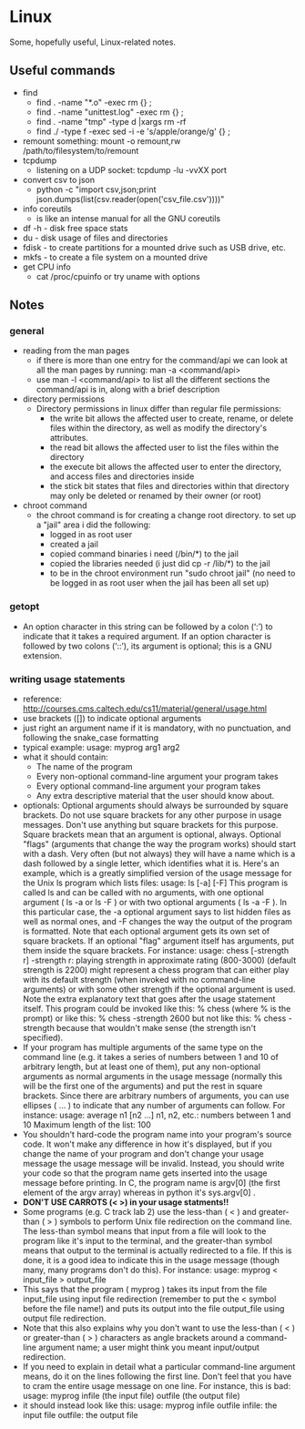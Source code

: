 # Linux
Some, hopefully useful, Linux-related notes.

## Useful commands
* find
  * find . -name "*.o" -exec rm {} \;
  * find . -name "unittest.log" -exec rm {} \;
  * find . -name "tmp" -type d |xargs rm -rf
  * find ./ -type f -exec sed -i -e 's/apple/orange/g' {} \;
* remount something: mount -o remount,rw /path/to/filesystem/to/remount
* tcpdump
    * listening on a UDP socket: tcpdump -lu -vvXX port <portnum>
* convert csv to json
    * python -c "import csv,json;print json.dumps(list(csv.reader(open('csv_file.csv'))))"
* info coreutils 
  * is like an intense manual for all the GNU coreutils
* df -h - disk free space stats
* du - disk usage of files and directories
* fdisk - to create partitions for a mounted drive such as USB drive, etc.
* mkfs - to create a file system on a mounted drive
* get CPU info
    *  cat /proc/cpuinfo or try uname with options


## Notes
### general 
* reading from the man pages
   * if there is more than one entry for the command/api 
    we can look at all the man pages by running:
              man -a <command/api>
   * use man -l <command/api> to list all the different
   sections the command/api is in, along with a brief
   description
* directory permissions
  * Directory permissions in linux differ than regular file permissions:
    * the write bit allows the affected user to create, rename,
      or delete files within the directory, as well as modify
      the directory's attributes.
    * the read bit allows the affected user to list the files
      within the directory
    * the execute bit allows the affected user to enter the 
      directory, and access files and directories inside
    * the stick bit states that files and directories within
      that directory may only be deleted or renamed by their
      owner (or root)
* chroot command
  * the chroot command is for creating a change root directory.
    to set up a "jail" area i did the following:
    * logged in as root user
    * created a jail
    * copied command binaries i need (/bin/*) to the jail
    * copied the libraries needed (i just did cp -r /lib/*) 
      to the jail
    * to be in the chroot environment run "sudo chroot jail"
      (no need to be logged in as root user when the 
      jail has been all set up)
### getopt
* An option character in this string can be followed by a colon (‘:’) to indicate
that it takes a required argument. If an option character is followed by two
colons (‘::’), its argument is optional; this is a GNU extension.
### writing usage statements
- reference: http://courses.cms.caltech.edu/cs11/material/general/usage.html
- use brackets ([]) to indicate optional arguments
- just right an argument name if it is mandatory, with no punctuation, and
  following the snake_case formatting
- typical example:
      usage: myprog arg1 arg2
- what it should contain:
  - The name of the program
  - Every non-optional command-line argument your program takes
  - Every optional command-line argument your program takes
  - Any extra descriptive material that the user should know about.
- optionals: 
  Optional arguments should always be surrounded by square brackets. Do not use
  square brackets for any other purpose in usage messages. Don't use anything
  but square brackets for this purpose. Square brackets mean that an argument is
  optional, always.
  Optional "flags" (arguments that change the way the program works) should
  start with a dash. Very often (but not always) they will have a name which is
  a dash followed by a single letter, which identifies what it is. Here's an
  example, which is a greatly simplified version of the usage message for the
  Unix  ls  program which lists files:
    usage: ls [-a] [-F]
  This program is called  ls   and can be called with no arguments, with one
  optional argument ( ls -a  or  ls -F ) or with two optional arguments ( ls -a
  -F ). In this particular case, the  -a  optional argument says to list hidden
  files as well as normal ones, and  -F  changes the way the output of the
  program is formatted.
  Note that each optional argument gets its own set of square brackets.
  If an optional "flag" argument itself has arguments, put them inside the
  square brackets. For instance:
    usage: chess [-strength r]
        -strength r: playing strength in approximate rating (800-3000)
                     (default strength is 2200)
  might represent a chess program that can either play with its default strength
  (when invoked with no command-line arguments) or with some other strength if
  the optional argument is used. Note the extra explanatory text that goes after
  the usage statement itself. This program could be invoked like this:
    % chess
    (where  %  is the prompt) or like this:
    % chess -strength 2600
    but not like this:
    % chess -strength
  because that wouldn't make sense (the strength isn't specified).
- If your program has multiple arguments of the same type on the command line
  (e.g. it takes a series of numbers between 1 and 10 of arbitrary length, but
  at least one of them), put any non-optional arguments as normal arguments in
  the usage message (normally this will be the first one of the arguments) and
  put the rest in square brackets. Since there are arbitrary numbers of
  arguments, you can use ellipses ( ... ) to indicate that any number of
  arguments can follow. For instance: 
      usage: average n1 [n2 ...]
        n1, n2, etc.: numbers between 1 and 10
        Maximum length of the list: 100
- You shouldn't hard-code the program name into your program's source code. It
  won't make any difference in how it's displayed, but if you change the name of
  your program and don't change your usage message the usage message will be
  invalid. Instead, you should write your code so that the program name gets
  inserted into the usage message before printing. In C, the program name is
  argv[0]  (the first element of the  argv  array) whereas in python it's
  sys.argv[0] .
- <b>DON'T USE CARROTS (< >) in your usage statments!!</b>
- Some programs (e.g. C track lab 2) use the less-than ( < ) and greater-than ( >
) symbols to perform Unix file redirection on the command line. The less-than
symbol means that input from a file will look to the program like it's input to
the terminal, and the greater-than symbol means that output to the terminal is
actually redirected to a file. If this is done, it is a good idea to indicate
this in the usage message (though many, many programs don't do this). For
instance:
    usage: myprog  < input_file  > output_file
- This says that the program ( myprog ) takes its input from the file  input_file
using input file redirection (remember to put the  <  symbol before the file
name!) and puts its output into the file  output_file  using output file
redirection.
- Note that this also explains why you don't want to use the less-than ( < ) or
greater-than ( > ) characters as angle brackets around a command-line argument
name; a user might think you meant input/output redirection.
- If you need to explain in detail what a particular command-line argument
  means, do it on the lines following the first line. Don't feel that you have
  to cram the entire usage message on one line. For instance, this is bad:
    usage: myprog infile (the input file) outfile (the output file)
- it should instead look like this:
    usage: myprog infile outfile
      infile:  the input file
      outfile: the output file
